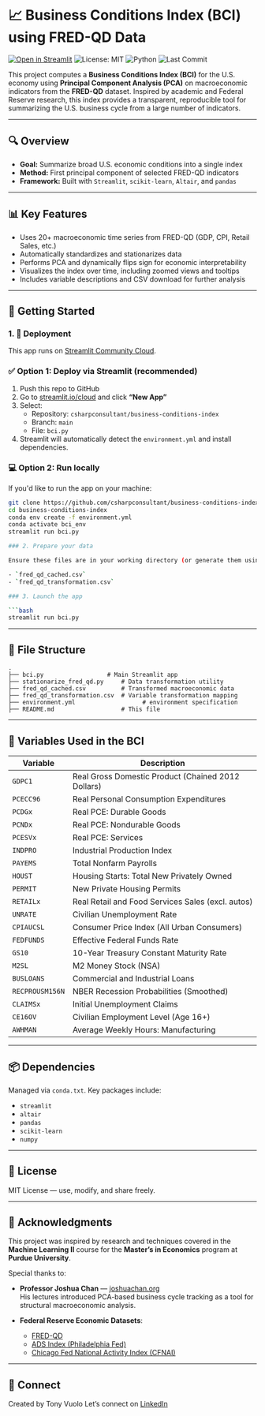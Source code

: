 
# 📈 Business Conditions Index (BCI) using FRED-QD Data

[![Open in Streamlit](https://static.streamlit.io/badges/streamlit_badge_black_white.svg)](https://business-conditions-index.streamlit.app/)
![License: MIT](https://img.shields.io/badge/License-MIT-green)
![Python](https://img.shields.io/badge/Python-3.10-blue)
![Last Commit](https://img.shields.io/github/last-commit/csharpconsultant/business-conditions-index)


This project computes a **Business Conditions Index (BCI)** for the U.S. economy using **Principal Component Analysis (PCA)** on macroeconomic indicators from the **FRED-QD** dataset. Inspired by academic and Federal Reserve research, this index provides a transparent, reproducible tool for summarizing the U.S. business cycle from a large number of indicators.

---

## 🔍 Overview

- **Goal:** Summarize broad U.S. economic conditions into a single index  
- **Method:** First principal component of selected FRED-QD indicators  
- **Framework:** Built with `Streamlit`, `scikit-learn`, `Altair`, and `pandas`

---

## 📊 Key Features

- Uses 20+ macroeconomic time series from FRED-QD (GDP, CPI, Retail Sales, etc.)
- Automatically standardizes and stationarizes data
- Performs PCA and dynamically flips sign for economic interpretability
- Visualizes the index over time, including zoomed views and tooltips
- Includes variable descriptions and CSV download for further analysis

---

## 🚀 Getting Started

### 1. 🚀 Deployment

This app runs on [Streamlit Community Cloud](https://streamlit.io/cloud).

### ✅ Option 1: Deploy via Streamlit (recommended)

1. Push this repo to GitHub
2. Go to [streamlit.io/cloud](https://streamlit.io/cloud) and click **“New App”**
3. Select:
   - Repository: `csharpconsultant/business-conditions-index`
   - Branch: `main`
   - File: `bci.py`
4. Streamlit will automatically detect the `environment.yml` and install dependencies.

### 💻 Option 2: Run locally

If you'd like to run the app on your machine:

```bash
git clone https://github.com/csharpconsultant/business-conditions-index.git
cd business-conditions-index
conda env create -f environment.yml
conda activate bci_env
streamlit run bci.py

### 2. Prepare your data

Ensure these files are in your working directory (or generate them using `stationarize_fred_qd.py`):

- `fred_qd_cached.csv`
- `fred_qd_transformation.csv`

### 3. Launch the app

```bash
streamlit run bci.py
```

---

## 📁 File Structure

```
.
├── bci.py                  # Main Streamlit app
├── stationarize_fred_qd.py     # Data transformation utility
├── fred_qd_cached.csv          # Transformed macroeconomic data
├── fred_qd_transformation.csv  # Variable transformation mapping
├── environment.yml                   # environment specification
├── README.md                   # This file
```

---

## 🧾 Variables Used in the BCI

| Variable     | Description                                           |
|--------------|-------------------------------------------------------|
| `GDPC1`      | Real Gross Domestic Product (Chained 2012 Dollars)    |
| `PCECC96`    | Real Personal Consumption Expenditures                |
| `PCDGx`      | Real PCE: Durable Goods                               |
| `PCNDx`      | Real PCE: Nondurable Goods                            |
| `PCESVx`     | Real PCE: Services                                    |
| `INDPRO`     | Industrial Production Index                           |
| `PAYEMS`     | Total Nonfarm Payrolls                                |
| `HOUST`      | Housing Starts: Total New Privately Owned             |
| `PERMIT`     | New Private Housing Permits                           |
| `RETAILx`    | Real Retail and Food Services Sales (excl. autos)     |
| `UNRATE`     | Civilian Unemployment Rate                            |
| `CPIAUCSL`   | Consumer Price Index (All Urban Consumers)            |
| `FEDFUNDS`   | Effective Federal Funds Rate                          |
| `GS10`       | 10-Year Treasury Constant Maturity Rate               |
| `M2SL`       | M2 Money Stock (NSA)                                  |
| `BUSLOANS`   | Commercial and Industrial Loans                       |
| `RECPROUSM156N` | NBER Recession Probabilities (Smoothed)            |
| `CLAIMSx`    | Initial Unemployment Claims                           |
| `CE16OV`     | Civilian Employment Level (Age 16+)                   |
| `AWHMAN`     | Average Weekly Hours: Manufacturing                   |

---

## 📦 Dependencies

Managed via `conda.txt`. Key packages include:

- `streamlit`
- `altair`
- `pandas`
- `scikit-learn`
- `numpy`

---

## 📜 License

MIT License — use, modify, and share freely.

---

## 🙌 Acknowledgments

This project was inspired by research and techniques covered in the **Machine Learning II** course for the **Master’s in Economics** program at **Purdue University**.

Special thanks to:

- **Professor Joshua Chan** — [joshuachan.org](https://joshuachan.org/)  
  His lectures introduced PCA-based business cycle tracking as a tool for structural macroeconomic analysis.

- **Federal Reserve Economic Datasets**:
  - [FRED-QD](https://research.stlouisfed.org/econ/mccracken/fred-databases/)
  - [ADS Index (Philadelphia Fed)](https://www.philadelphiafed.org/surveys-and-data/real-time-data-research/ads)
  - [Chicago Fed National Activity Index (CFNAI)](https://www.chicagofed.org/research/data/cfnai/current-data)

---

## 🔗 Connect

Created by Tony Vuolo 
Let’s connect on [LinkedIn](https://www.linkedin.com/in/tonyvuolo/)
